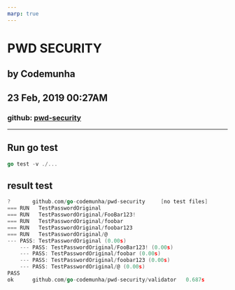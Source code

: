 ```yaml
---
marp: true
---
```


# <!--fit-->PWD SECURITY

## by Codemunha

## 23 Feb, 2019  00:27AM

### github: [pwd-security](https://github.com/go-codemunha/pwd-security)

---

## Run go test

```go
go test -v ./...
```

## result test

```go
?       github.com/go-codemunha/pwd-security     [no test files]
=== RUN   TestPasswordOriginal
=== RUN   TestPasswordOriginal/FooBar123!
=== RUN   TestPasswordOriginal/foobar
=== RUN   TestPasswordOriginal/foobar123
=== RUN   TestPasswordOriginal/@
--- PASS: TestPasswordOriginal (0.00s)
    --- PASS: TestPasswordOriginal/FooBar123! (0.00s)
    --- PASS: TestPasswordOriginal/foobar (0.00s)
    --- PASS: TestPasswordOriginal/foobar123 (0.00s)
    --- PASS: TestPasswordOriginal/@ (0.00s)
PASS
ok      github.com/go-codemunha/pwd-security/validator   0.687s

```
